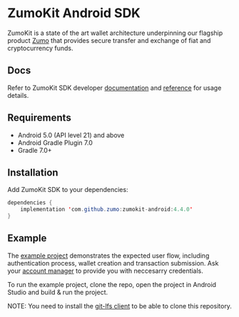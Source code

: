 # ZumoKit Android SDK

ZumoKit is a state of the art wallet architecture underpinning our flagship product [Zumo](https://www.zumo.money/) that provides secure transfer and exchange of fiat and cryptocurrency funds.

## Docs

Refer to ZumoKit SDK developer [documentation](https://developers.zumo.money/docs/) and [reference](https://zumo.github.io/zumokit-android/) for usage details.

## Requirements

- Android 5.0 (API level 21) and above
- Android Gradle Plugin 7.0
- Gradle 7.0+

## Installation

Add ZumoKit SDK to your dependencies:

```java
dependencies {
    implementation 'com.github.zumo:zumokit-android:4.4.0'
}
```

## Example

The [example project](https://github.com/zumo/zumokit-android/tree/master/example) demonstrates the expected user flow, including authentication process, wallet creation and transaction submission. Ask your [account manager](mailto:support@zumo.money) to provide you with neccesarry credentials.

To run the example project, clone the repo, open the project in Android Studio and build & run the project.

NOTE: You need to install the [git-lfs client](https://git-lfs.github.com/) to be able to clone this repository.
